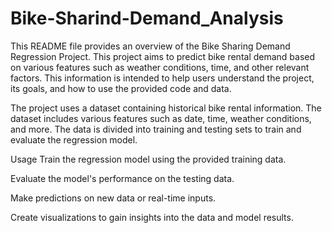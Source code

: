 # Bike-Sharind-Demand_Analysis

This README file provides an overview of the Bike Sharing Demand Regression Project. This project aims to predict bike rental demand based on various features such as weather conditions, time, and other relevant factors. This information is intended to help users understand the project, its goals, and how to use the provided code and data.

The project uses a dataset containing historical bike rental information. The dataset includes various features such as date, time, weather conditions, and more. The data is divided into training and testing sets to train and evaluate the regression model.

Usage
Train the regression model using the provided training data.

Evaluate the model's performance on the testing data.

Make predictions on new data or real-time inputs.

Create visualizations to gain insights into the data and model results.
